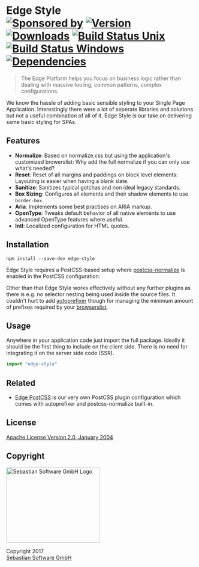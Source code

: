 # Edge Style <br/>[![Sponsored by][sponsor-img]][sponsor] [![Version][npm-version-img]][npm] [![Downloads][npm-downloads-img]][npm] [![Build Status Unix][travis-img]][travis] [![Build Status Windows][appveyor-img]][appveyor] [![Dependencies][deps-img]][deps]

[sponsor-img]: https://img.shields.io/badge/Sponsored%20by-Sebastian%20Software-692446.svg
[sponsor]: https://www.sebastian-software.de
[deps]: https://david-dm.org/sebastian-software/edge-style
[deps-img]: https://david-dm.org/sebastian-software/edge-style.svg
[npm]: https://www.npmjs.com/package/edge-style
[npm-downloads-img]: https://img.shields.io/npm/dm/edge-style.svg
[npm-version-img]: https://img.shields.io/npm/v/edge-style.svg
[travis-img]: https://img.shields.io/travis/sebastian-software/edge-style/master.svg?branch=master&label=unix%20build
[appveyor-img]: https://img.shields.io/appveyor/ci/swernerx/edge-style/master.svg?label=windows%20build
[travis]: https://travis-ci.org/sebastian-software/edge-style
[appveyor]: https://ci.appveyor.com/project/swernerx/edge-style/branch/master

> The Edge Platform helps you focus on business logic rather than dealing with massive tooling, common patterns, complex configurations.

We know the hassle of adding basic sensible styling to your Single Page Application.
Interestingly there were a lot of seperate libraries and solutions but not a useful combination of all of it.
Edge Style is our take on delivering same basic styling for SPAs.

## Features

- **Normalize**: Based on normalize.css but using the application's customized browerslist: Why add the full normalize if you can only use what's needed?
- **Reset**: Reset of all margins and paddings on block level elements: Layouting is easier when having a blank slate.
- **Sanitize**: Sanitizes typical gotchas and non ideal legacy standards.
- **Box Sizing**: Configures all elements and their shadow elements to use `border-box`.
- **Aria**: Implements some best practises on ARIA markup.
- **OpenType**: Tweaks default behavior of all native elements to use advanced OpenType features where useful.
- **Intl**: Localized configuration for HTML quotes.

## Installation

```
npm install --save-dev edge-style
```

Edge Style requires a PostCSS-based setup where [postcss-normalize](https://github.com/jonathantneal/postcss-normalize) is enabled in the PostCSS configuration.

Other than that Edge Style works effectively without any further plugins as there is e.g. no selector nesting being used inside the source files. It couldn't hurt to add [autoprefixer](https://github.com/postcss/autoprefixer) though for managing the minimum amount of prefixes required by your [browserslist](http://browserl.ist/).

## Usage

Anywhere in your application code just import the full package. Ideally it should be the first thing to include on the client side. There is no need for integrating it on the server side code (SSR).

```js
import "edge-style"
```

## Related

- [Edge PostCSS](https://github.com/sebastian-software/edge-postcss) is our very own PostCSS plugin configuration which comes with autoprefixer and postcss-normalize built-in.



## License

[Apache License Version 2.0, January 2004](license)


## Copyright

<img src="https://raw.githubusercontent.com/sebastian-software/readable-code/master/assets/sebastiansoftware.png" alt="Sebastian Software GmbH Logo" width="250" height="200"/>

Copyright 2017<br/>[Sebastian Software GmbH](http://www.sebastian-software.de)
